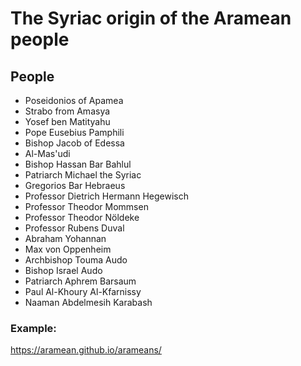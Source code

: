 # The Syriac origin of the Aramean people

## People
* Poseidonios of Apamea
* Strabo from Amasya
* Yosef ben Matityahu
* Pope Eusebius Pamphili
* Bishop Jacob of Edessa
* Al-Mas'udi
* Bishop Hassan Bar Bahlul
* Patriarch Michael the Syriac
* Gregorios Bar Hebraeus
* Professor Dietrich Hermann Hegewisch
* Professor Theodor Mommsen
* Professor Theodor Nöldeke
* Professor Rubens Duval
* Abraham Yohannan
* Max von Oppenheim
* Archbishop Touma Audo
* Bishop Israel Audo
* Patriarch Aphrem Barsaum
* Paul Al-Khoury Al-Kfarnissy
* Naaman Abdelmesih Karabash


### Example:
https://aramean.github.io/arameans/
